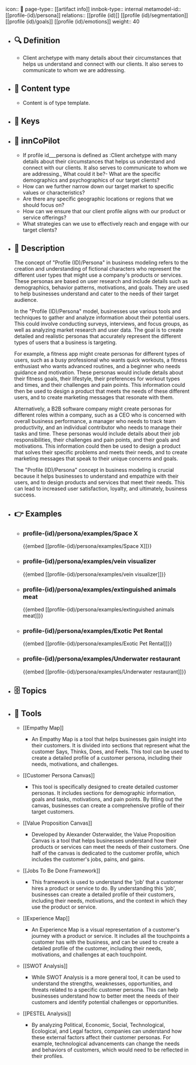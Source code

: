 icon:: 🧿
page-type:: [[artifact info]]
innbok-type:: internal
metamodel-id:: [[profile-(id)/persona]]
relations:: [[profile (id)]] [[profile (id)/segmentation]] [[profile (id)/goals]] [[profile (id)/emotions]]
weight:: 40

- ## 🔍 Definition
  - Client archetype with many details about their circumstances that helps us understand and connect with our clients. It also serves to communicate to whom we are addressing.
- ## 📰 Content type 
  - Content is of type template.
  
- ## 🔑 Keys
  
- ## 🤖 innCoPilot
  - If profile id___persona is defined as :Client archetype with many details about their circumstances that helps us understand and connect with our clients. It also serves to communicate to whom we are addressing., What could it be?- What are the specific demographics and psychographics of our target clients?
  - How can we further narrow down our target market to specific values or characteristics?
  - Are there any specific geographic locations or regions that we should focus on?
  - How can we ensure that our client profile aligns with our product or service offerings?
  - What strategies can we use to effectively reach and engage with our target clients?
- ## 📖 Description
  The concept of "Profile (ID)/Persona" in business modeling refers to the creation and understanding of fictional characters who represent the different user types that might use a company's products or services. These personas are based on user research and include details such as demographics, behavior patterns, motivations, and goals. They are used to help businesses understand and cater to the needs of their target audience.
  
  In the "Profile (ID)/Persona" model, businesses use various tools and techniques to gather and analyze information about their potential users. This could involve conducting surveys, interviews, and focus groups, as well as analyzing market research and user data. The goal is to create detailed and realistic personas that accurately represent the different types of users that a business is targeting.
  
  For example, a fitness app might create personas for different types of users, such as a busy professional who wants quick workouts, a fitness enthusiast who wants advanced routines, and a beginner who needs guidance and motivation. These personas would include details about their fitness goals, their lifestyle, their preferences for workout types and times, and their challenges and pain points. This information could then be used to design a product that meets the needs of these different users, and to create marketing messages that resonate with them.
  
  Alternatively, a B2B software company might create personas for different roles within a company, such as a CEO who is concerned with overall business performance, a manager who needs to track team productivity, and an individual contributor who needs to manage their tasks and time. These personas would include details about their job responsibilities, their challenges and pain points, and their goals and motivations. This information could then be used to design a product that solves their specific problems and meets their needs, and to create marketing messages that speak to their unique concerns and goals.
  
  The "Profile (ID)/Persona" concept in business modeling is crucial because it helps businesses to understand and empathize with their users, and to design products and services that meet their needs. This can lead to increased user satisfaction, loyalty, and ultimately, business success.
- ## 👉 Examples
  - ### profile-(id)/persona/examples/Space X
    {{embed [[profile-(id)/persona/examples/Space X]]}}
  - ### profile-(id)/persona/examples/vein visualizer
    {{embed [[profile-(id)/persona/examples/vein visualizer]]}}
  - ### profile-(id)/persona/examples/extinguished animals meat
    {{embed [[profile-(id)/persona/examples/extinguished animals meat]]}}
  - ### profile-(id)/persona/examples/Exotic Pet Rental
    {{embed [[profile-(id)/persona/examples/Exotic Pet Rental]]}}
  - ### profile-(id)/persona/examples/Underwater restaurant
    {{embed [[profile-(id)/persona/examples/Underwater restaurant]]}}
  
- ## 🗄️ Topics
  
- ## 🧰 Tools
  - [[Empathy Map]]
    - An Empathy Map is a tool that helps businesses gain insight into their customers. It is divided into sections that represent what the customer Says, Thinks, Does, and Feels. This tool can be used to create a detailed profile of a customer persona, including their needs, motivations, and challenges.
  
  - [[Customer Persona Canvas]]
    - This tool is specifically designed to create detailed customer personas. It includes sections for demographic information, goals and tasks, motivations, and pain points. By filling out the canvas, businesses can create a comprehensive profile of their target customers.
  
  - [[Value Proposition Canvas]]
    - Developed by Alexander Osterwalder, the Value Proposition Canvas is a tool that helps businesses understand how their products or services can meet the needs of their customers. One half of the canvas is dedicated to the customer profile, which includes the customer's jobs, pains, and gains.
  
  - [[Jobs To Be Done Framework]]
    - This framework is used to understand the 'job' that a customer hires a product or service to do. By understanding this 'job', businesses can create a detailed profile of their customers, including their needs, motivations, and the context in which they use the product or service.
  
  - [[Experience Map]]
    - An Experience Map is a visual representation of a customer's journey with a product or service. It includes all the touchpoints a customer has with the business, and can be used to create a detailed profile of the customer, including their needs, motivations, and challenges at each touchpoint.
  
  - [[SWOT Analysis]]
    - While SWOT Analysis is a more general tool, it can be used to understand the strengths, weaknesses, opportunities, and threats related to a specific customer persona. This can help businesses understand how to better meet the needs of their customers and identify potential challenges or opportunities.
  
  - [[PESTEL Analysis]]
    - By analyzing Political, Economic, Social, Technological, Ecological, and Legal factors, companies can understand how these external factors affect their customer personas. For example, technological advancements can change the needs and behaviors of customers, which would need to be reflected in their profiles.


